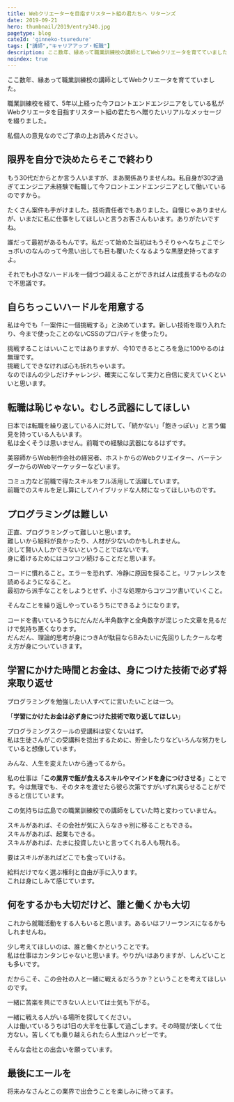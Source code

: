 ```yaml
---
title: Webクリエーターを目指すリスタート組の君たちへ リターンズ
date: 2019-09-21
hero: thumbnail/2019/entry340.jpg
pagetype: blog
cateId: 'ginneko-tsuredure'
tags: ["講師","キャリアアップ・転職"]
description: ここ数年、縁あって職業訓練校の講師としてWebクリエータを育てていました。これから目指す人、学ぶ人、業界に飛び込む君たちへの想いを、個人の一意見と責任を持って綴ろうと思います。
noindex: true
---
```

ここ数年、縁あって職業訓練校の講師としてWebクリエータを育てていました。

職業訓練校を経て、5年以上経った今フロントエンドエンジニアをしている私がWebクリエータを目指すリスタート組の君たちへ贈りたいリアルなメッセージを綴りました。

私個人の意見なのでご了承の上お読みください。
<prof></prof>

## 限界を自分で決めたらそこで終わり
もう30代だからとか言う人いますが、まあ関係ありませんね。私自身が30才過ぎてエンジニア未経験で転職して今フロントエンドエンジニアとして働いているのですから。

たくさん案件も手がけました。技術責任者でもありました。自慢じゃありませんが、いまだに私に仕事をしてほしいと言うお客さんもいます。ありがたいですね。

誰だって最初があるもんです。私だって始めた当初はもうそりゃへなちょこでショボいのなんのって今思い出しても目も覆いたくなるような黒歴史持ってますよ。

それでも小さなハードルを一個づつ超えることができれば人は成長するものなので不思議です。

## 自らちっこいハードルを用意する
私は今でも「一案件に一個挑戦する」と決めています。新しい技術を取り入れたり、今まで使ったことのないCSSのプロパティを使ったり。

挑戦することはいいことではありますが、今10できるところを急に100やるのは無理です。<br>
挑戦してできなければ心も折れちゃいます。<br>
なのでほんの少しだけチャレンジ、確実にこなして実力と自信に変えていくといいと思います。

## 転職は恥じゃない。むしろ武器にしてほしい
日本では転職を繰り返している人に対して、「続かない」「飽きっぽい」と言う偏見を持っている人もいます。<br>
私は全くそうは思いません。前職での経験は武器になるはずです。

美容師からWeb制作会社の経営者、ホストからのWebクリエイター、バーテンダーからのWebマーケッターなどいます。

コミュ力など前職で得たスキルをフル活用して活躍しています。<br>
前職でのスキルを足し算にしてハイブリッドな人材になってほしいものです。

## プログラミングは難しい
正直、プログラミングって難しいと思います。<br>
難しいから給料が良かったり、人材が少ないのかもしれません。<br>
決して賢い人しかできないということではないです。<br>
身に着けるためにはコツコツ続けることだと思います。

コードに慣れること。エラーを恐れず、冷静に原因を探ること。リファレンスを読めるようになること。<br>
最初から派手なことをしようとせず、小さな処理からコツコツ書いていくこと。

そんなことを繰り返しやっているうちにできるようになります。

コードを書いているうちにだんだん半角数字と全角数字が混じった文章を見るだけで気持ち悪くなります。<br>
だんだん、理論的思考が身につきAが駄目ならBみたいに先回りしたクールな考え方が身についていきます。

## 学習にかけた時間とお金は、身につけた技術で必ず将来取り返せ
プログラミングを勉強したい人すべてに言いたいことは一つ。

「**学習にかけたお金は必ず身につけた技術で取り返してほしい**」

プログラミングスクールの受講料は安くないはず。<br>
私は生徒さんがこの受講料を捻出するために、貯金したりなどいろんな努力をしていると想像しています。

みんな、人生を変えたいから通ってるから。

私の仕事は「**この業界で飯が食えるスキルやマインドを身につけさせる**」ことです。今は無理でも、そのタネを渡せたら彼ら次第ですがいずれ実らせることができると信じています。

この気持ちは広島での職業訓練校での講師をしていた時と変わっていません。

スキルがあれば、その会社が気に入らなきゃ別に移ることもできる。<br>
スキルがあれば、起業もできる。<br>
スキルがあれば、たまに投資したいと言ってくれる人も現れる。<br>

要はスキルがあればどこでも食っていける。

給料だけでなく選ぶ権利と自由が手に入ります。<br>
これは身にしみて感じています。

## 何をするかも大切だけど、誰と働くかも大切
これから就職活動をする人もいると思います。あるいはフリーランスになるかもしれませんね。

少し考えてほしいのは、誰と働くかということです。<br>
私は仕事はカンタンじゃないと思います。やりがいはありますが、しんどいことも多いです。

だからこそ、この会社の人と一緒に戦えるだろうか？ということを考えてほしいのです。

一緒に苦楽を共にできない人といては士気も下がる。

一緒に戦える人がいる場所を探してください。<br>
人は働いているうちは1日の大半を仕事して過ごします。その時間が楽しくて仕方ない。苦しくても乗り越えられたら人生はハッピーです。

そんな会社との出会いを願っています。
## 最後にエールを
将来みなさんとこの業界で出会うことを楽しみに待ってます。
